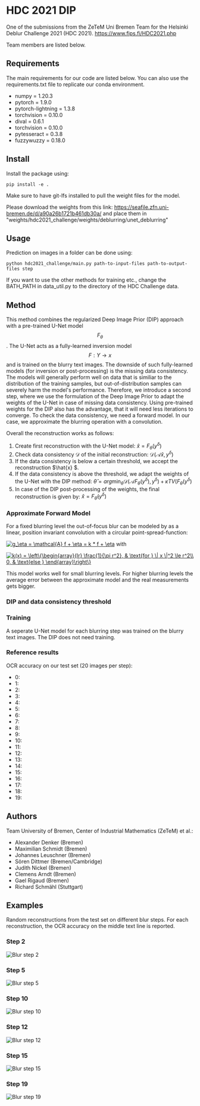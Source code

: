 # HDC 2021 DIP
One of the submissions from the ZeTeM Uni Bremen Team for the Helsinki Deblur Challenge 2021 (HDC 2021).
https://www.fips.fi/HDC2021.php

Team members are listed below.

## Requirements
The main requirements for our code are listed below. You can also use the requirements.txt file to replicate our conda environment.
* numpy = 1.20.3
* pytorch = 1.9.0
* pytorch-lightning = 1.3.8
* torchvision = 0.10.0
* dival = 0.6.1
* torchvision = 0.10.0
* pytesseract = 0.3.8
* fuzzywuzzy = 0.18.0

## Install
Install the package using:

```
pip install -e .
```
Make sure to have git-lfs installed to pull the weight files for the model.

Please download the weights from this link:
https://seafile.zfn.uni-bremen.de/d/a90a26b1721b461db30a/
and place them in "weights/hdc2021_challenge/weights/deblurring/unet_deblurring"

## Usage
Prediction on images in a folder can be done using:

```
python hdc2021_challenge/main.py path-to-input-files path-to-output-files step
```

If you want to use the other methods for training etc., change the BATH_PATH in data_util.py to the directory of the HDC Challenge data. 

## Method
This method combines the regularized Deep Image Prior (DIP) approach with a pre-trained U-Net model $$F_\theta$$. The U-Net acts as a fully-learned inversion model $$F:Y \rightarrow x$$ and is trained on the blurry text images. The downside of such fully-learned models (for inversion or post-processing) is the missing data consistency. The models will generally perform well on data that is similiar to the distribution of the training samples, but out-of-distribution samples can severely harm the model's performance. Therefore, we introduce a second step, where we use the formulation of the Deep Image Prior to adapt the weights of the U-Net in case of missing data consistency. Using pre-trained weights for the DIP also has the advantage, that it will need less iterations to converge. To check the data consistency, we need a forward model. In our case, we approximate the blurring operation with a convolution.

Overall the reconstruction works as follows:
1. Create first reconstruction with the U-Net model: $\hat{x} = F_\theta(y^\delta)$
2. Check data consistency $\mathcal{D}$ of the initial reconstruction: $\mathcal{D}(\mathcal{A}\hat{x}, y^\delta)$
3. If the data consistency is below a certain threshold, we accept the reconstruction $\hat{x} $.
4. If the data consistency is above the threshold, we adapt the weights of the U-Net with the DIP method: $\hat{\theta} = arg\min_\theta \mathcal{D}(\mathcal{A}F_\theta(y^\delta), y^\delta) + \kappa TV(F_\theta(y^\delta)$
5. In case of the DIP post-processing of the weights, the final reconstruction is given by: $\hat{x} = F_\hat{\theta}(y^\delta)$

### Approximate Forward Model 
For a fixed blurring level the out-of-focus blur can be modeled by as a linear, position invariant convolution with a circular point-spread-function: 

<a href="https://www.codecogs.com/eqnedit.php?latex=g_\eta&space;=&space;\mathcal{A}&space;f&space;&plus;&space;\eta&space;=&space;k&space;*&space;f&space;&plus;&space;\eta" target="_blank"><img src="https://latex.codecogs.com/gif.latex?g_\eta&space;=&space;\mathcal{A}&space;f&space;&plus;&space;\eta&space;=&space;k&space;*&space;f&space;&plus;&space;\eta" title="g_\eta = \mathcal{A} f + \eta = k * f + \eta" /></a>
with 

<a href="https://www.codecogs.com/eqnedit.php?latex=k(x)&space;=&space;\left\{\begin{array}{lr}&space;\frac{1}{\pi&space;r^2},&space;&&space;\text{for&space;}&space;\|&space;x&space;\|^2&space;\le&space;r^2\\&space;0,&space;&&space;\text{else&space;}&space;\end{array}\right\}" target="_blank"><img src="https://latex.codecogs.com/gif.latex?k(x)&space;=&space;\left\{\begin{array}{lr}&space;\frac{1}{\pi&space;r^2},&space;&&space;\text{for&space;}&space;\|&space;x&space;\|^2&space;\le&space;r^2\\&space;0,&space;&&space;\text{else&space;}&space;\end{array}\right\}" title="k(x) = \left\{\begin{array}{lr} \frac{1}{\pi r^2}, & \text{for } \| x \|^2 \le r^2\\ 0, & \text{else } \end{array}\right\}" /></a>

This model works well for small blurring levels. For higher blurring levels the average error between the approximate model and the real measurements gets bigger.

### DIP and data consistency threshold


### Training
A seperate U-Net model for each blurring step was trained on the blurry text images. The DIP does not need training.


### Reference results
OCR accuracy on our test set (20 images per step):
- 0:
- 1:
- 2:
- 3:
- 4:
- 5:
- 6:
- 7:
- 8:
- 9:
- 10:
- 11:
- 12:
- 13:
- 14:
- 15:
- 16:
- 17:
- 18:
- 19:

## Authors
Team University of Bremen, Center of Industrial Mathematics (ZeTeM) et al.:
- Alexander Denker (Bremen)
- Maximilian Schmidt (Bremen)
- Johannes Leuschner (Bremen)
- Sören Dittmer (Bremen/Cambridge)
- Judith Nickel (Bremen)
- Clemens Arndt (Bremen)
- Gael Rigaud (Bremen)
- Richard Schmähl (Stuttgart)

## Examples
Random reconstructions from the test set on different blur steps. For each
reconstruction, the OCR accuracy on the middle text line is reported.

### Step 2
![Blur step 2](example_images/step_2test_sample6.png "Step 2")

### Step 5
![Blur step 5](example_images/step_5test_sample15.png "Step 5")

### Step 10
![Blur step 10](example_images/step_10test_sample8.png "Step 10")

### Step 12
![Blur step 12](example_images/step_12test_sample7.png "Step 12")

### Step 15
![Blur step 15](example_images/step_15test_sample8.png "Step 15")

### Step 19
![Blur step 19](example_images/step_19test_sample12.png "Step 19")
